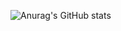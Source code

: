 ![Anurag's GitHub stats](https://github-readme-stats.vercel.app/api?username=CesarAVieira&show_icons=true&theme=shadow_green)
